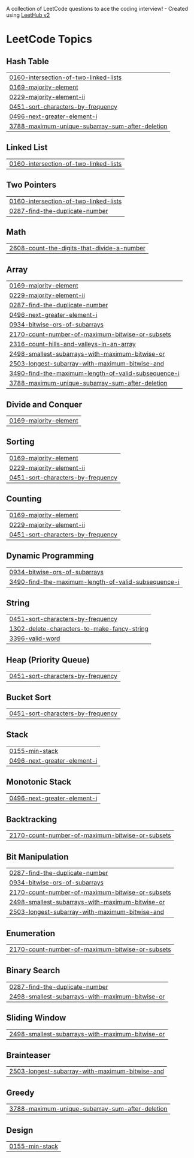 A collection of LeetCode questions to ace the coding interview! - Created using [LeetHub v2](https://github.com/arunbhardwaj/LeetHub-2.0)
<!---LeetCode Topics Start-->
# LeetCode Topics
## Hash Table
|  |
| ------- |
| [0160-intersection-of-two-linked-lists](https://github.com/28Saumya/DSA_questions/tree/master/0160-intersection-of-two-linked-lists) |
| [0169-majority-element](https://github.com/28Saumya/DSA_questions/tree/master/0169-majority-element) |
| [0229-majority-element-ii](https://github.com/28Saumya/DSA_questions/tree/master/0229-majority-element-ii) |
| [0451-sort-characters-by-frequency](https://github.com/28Saumya/DSA_questions/tree/master/0451-sort-characters-by-frequency) |
| [0496-next-greater-element-i](https://github.com/28Saumya/DSA_questions/tree/master/0496-next-greater-element-i) |
| [3788-maximum-unique-subarray-sum-after-deletion](https://github.com/28Saumya/DSA_questions/tree/master/3788-maximum-unique-subarray-sum-after-deletion) |
## Linked List
|  |
| ------- |
| [0160-intersection-of-two-linked-lists](https://github.com/28Saumya/DSA_questions/tree/master/0160-intersection-of-two-linked-lists) |
## Two Pointers
|  |
| ------- |
| [0160-intersection-of-two-linked-lists](https://github.com/28Saumya/DSA_questions/tree/master/0160-intersection-of-two-linked-lists) |
| [0287-find-the-duplicate-number](https://github.com/28Saumya/DSA_questions/tree/master/0287-find-the-duplicate-number) |
## Math
|  |
| ------- |
| [2608-count-the-digits-that-divide-a-number](https://github.com/28Saumya/DSA_questions/tree/master/2608-count-the-digits-that-divide-a-number) |
## Array
|  |
| ------- |
| [0169-majority-element](https://github.com/28Saumya/DSA_questions/tree/master/0169-majority-element) |
| [0229-majority-element-ii](https://github.com/28Saumya/DSA_questions/tree/master/0229-majority-element-ii) |
| [0287-find-the-duplicate-number](https://github.com/28Saumya/DSA_questions/tree/master/0287-find-the-duplicate-number) |
| [0496-next-greater-element-i](https://github.com/28Saumya/DSA_questions/tree/master/0496-next-greater-element-i) |
| [0934-bitwise-ors-of-subarrays](https://github.com/28Saumya/DSA_questions/tree/master/0934-bitwise-ors-of-subarrays) |
| [2170-count-number-of-maximum-bitwise-or-subsets](https://github.com/28Saumya/DSA_questions/tree/master/2170-count-number-of-maximum-bitwise-or-subsets) |
| [2316-count-hills-and-valleys-in-an-array](https://github.com/28Saumya/DSA_questions/tree/master/2316-count-hills-and-valleys-in-an-array) |
| [2498-smallest-subarrays-with-maximum-bitwise-or](https://github.com/28Saumya/DSA_questions/tree/master/2498-smallest-subarrays-with-maximum-bitwise-or) |
| [2503-longest-subarray-with-maximum-bitwise-and](https://github.com/28Saumya/DSA_questions/tree/master/2503-longest-subarray-with-maximum-bitwise-and) |
| [3490-find-the-maximum-length-of-valid-subsequence-i](https://github.com/28Saumya/DSA_questions/tree/master/3490-find-the-maximum-length-of-valid-subsequence-i) |
| [3788-maximum-unique-subarray-sum-after-deletion](https://github.com/28Saumya/DSA_questions/tree/master/3788-maximum-unique-subarray-sum-after-deletion) |
## Divide and Conquer
|  |
| ------- |
| [0169-majority-element](https://github.com/28Saumya/DSA_questions/tree/master/0169-majority-element) |
## Sorting
|  |
| ------- |
| [0169-majority-element](https://github.com/28Saumya/DSA_questions/tree/master/0169-majority-element) |
| [0229-majority-element-ii](https://github.com/28Saumya/DSA_questions/tree/master/0229-majority-element-ii) |
| [0451-sort-characters-by-frequency](https://github.com/28Saumya/DSA_questions/tree/master/0451-sort-characters-by-frequency) |
## Counting
|  |
| ------- |
| [0169-majority-element](https://github.com/28Saumya/DSA_questions/tree/master/0169-majority-element) |
| [0229-majority-element-ii](https://github.com/28Saumya/DSA_questions/tree/master/0229-majority-element-ii) |
| [0451-sort-characters-by-frequency](https://github.com/28Saumya/DSA_questions/tree/master/0451-sort-characters-by-frequency) |
## Dynamic Programming
|  |
| ------- |
| [0934-bitwise-ors-of-subarrays](https://github.com/28Saumya/DSA_questions/tree/master/0934-bitwise-ors-of-subarrays) |
| [3490-find-the-maximum-length-of-valid-subsequence-i](https://github.com/28Saumya/DSA_questions/tree/master/3490-find-the-maximum-length-of-valid-subsequence-i) |
## String
|  |
| ------- |
| [0451-sort-characters-by-frequency](https://github.com/28Saumya/DSA_questions/tree/master/0451-sort-characters-by-frequency) |
| [1302-delete-characters-to-make-fancy-string](https://github.com/28Saumya/DSA_questions/tree/master/1302-delete-characters-to-make-fancy-string) |
| [3396-valid-word](https://github.com/28Saumya/DSA_questions/tree/master/3396-valid-word) |
## Heap (Priority Queue)
|  |
| ------- |
| [0451-sort-characters-by-frequency](https://github.com/28Saumya/DSA_questions/tree/master/0451-sort-characters-by-frequency) |
## Bucket Sort
|  |
| ------- |
| [0451-sort-characters-by-frequency](https://github.com/28Saumya/DSA_questions/tree/master/0451-sort-characters-by-frequency) |
## Stack
|  |
| ------- |
| [0155-min-stack](https://github.com/28Saumya/DSA_questions/tree/master/0155-min-stack) |
| [0496-next-greater-element-i](https://github.com/28Saumya/DSA_questions/tree/master/0496-next-greater-element-i) |
## Monotonic Stack
|  |
| ------- |
| [0496-next-greater-element-i](https://github.com/28Saumya/DSA_questions/tree/master/0496-next-greater-element-i) |
## Backtracking
|  |
| ------- |
| [2170-count-number-of-maximum-bitwise-or-subsets](https://github.com/28Saumya/DSA_questions/tree/master/2170-count-number-of-maximum-bitwise-or-subsets) |
## Bit Manipulation
|  |
| ------- |
| [0287-find-the-duplicate-number](https://github.com/28Saumya/DSA_questions/tree/master/0287-find-the-duplicate-number) |
| [0934-bitwise-ors-of-subarrays](https://github.com/28Saumya/DSA_questions/tree/master/0934-bitwise-ors-of-subarrays) |
| [2170-count-number-of-maximum-bitwise-or-subsets](https://github.com/28Saumya/DSA_questions/tree/master/2170-count-number-of-maximum-bitwise-or-subsets) |
| [2498-smallest-subarrays-with-maximum-bitwise-or](https://github.com/28Saumya/DSA_questions/tree/master/2498-smallest-subarrays-with-maximum-bitwise-or) |
| [2503-longest-subarray-with-maximum-bitwise-and](https://github.com/28Saumya/DSA_questions/tree/master/2503-longest-subarray-with-maximum-bitwise-and) |
## Enumeration
|  |
| ------- |
| [2170-count-number-of-maximum-bitwise-or-subsets](https://github.com/28Saumya/DSA_questions/tree/master/2170-count-number-of-maximum-bitwise-or-subsets) |
## Binary Search
|  |
| ------- |
| [0287-find-the-duplicate-number](https://github.com/28Saumya/DSA_questions/tree/master/0287-find-the-duplicate-number) |
| [2498-smallest-subarrays-with-maximum-bitwise-or](https://github.com/28Saumya/DSA_questions/tree/master/2498-smallest-subarrays-with-maximum-bitwise-or) |
## Sliding Window
|  |
| ------- |
| [2498-smallest-subarrays-with-maximum-bitwise-or](https://github.com/28Saumya/DSA_questions/tree/master/2498-smallest-subarrays-with-maximum-bitwise-or) |
## Brainteaser
|  |
| ------- |
| [2503-longest-subarray-with-maximum-bitwise-and](https://github.com/28Saumya/DSA_questions/tree/master/2503-longest-subarray-with-maximum-bitwise-and) |
## Greedy
|  |
| ------- |
| [3788-maximum-unique-subarray-sum-after-deletion](https://github.com/28Saumya/DSA_questions/tree/master/3788-maximum-unique-subarray-sum-after-deletion) |
## Design
|  |
| ------- |
| [0155-min-stack](https://github.com/28Saumya/DSA_questions/tree/master/0155-min-stack) |
<!---LeetCode Topics End-->